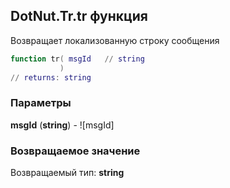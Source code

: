 ## DotNut.Tr.tr функция

Возвращает локализованную строку сообщения


```lua
function tr( msgId   // string
           )
// returns: string
```


### Параметры

**msgId** (**string**) - ![msgId]

### Возвращаемое значение

Возвращаемый тип: **string**

